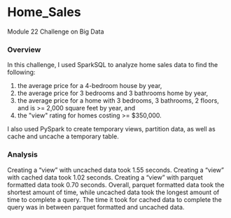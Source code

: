 # Home_Sales

Module 22 Challenge on Big Data

### Overview
In this challenge, I used SparkSQL to analyze home sales data to find the following:
1. the average price for a 4-bedroom house by year, 
2. the average price for 3 bedrooms and 3 bathrooms home by year, 
3. the average price for a home with 3 bedrooms, 3 bathrooms, 2 floors, and is >= 2,000 square feet by year, and
4. the "view" rating for homes costing >= $350,000.

I also used PySpark to create temporary views, partition data, as well as cache and uncache a temporary table.  

### Analysis 
Creating a “view” with uncached data took 1.55 seconds. Creating a “view” with cached data took 1.02 seconds. Creating a “view” with parquet formatted data took 0.70 seconds. Overall, parquet formatted data took the shortest amount of time, while uncached data took the longest amount of time to complete a query. The time it took for cached data to complete the query was in between parquet formatted and uncached data. 
